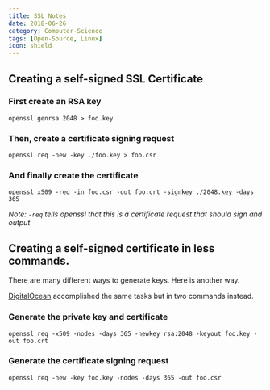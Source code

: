 ```yaml
---
title: SSL Notes
date: 2018-06-26
category: Computer-Science
tags: [Open-Source, Linux]
icon: shield
---
```


## Creating a self-signed SSL Certificate

### First create an RSA key

`openssl genrsa 2048 > foo.key`

### Then, create a certificate signing request

`openssl req -new -key ./foo.key > foo.csr`

### And finally create the certificate

`openssl x509 -req -in foo.csr -out foo.crt -signkey ./2048.key -days 365`

*Note: `-req` tells openssl that this is a certificate request that should sign and output*

## Creating a self-signed certificate in less commands.

There are many different ways to generate keys. Here is another way.

[DigitalOcean](https://www.digitalocean.com/community/tutorials/how-to-set-up-a-postfix-e-mail-server-with-dovecot) accomplished the same tasks but in two commands instead.

### Generate the private key and certificate

`openssl req -x509 -nodes -days 365 -newkey rsa:2048 -keyout foo.key -out foo.crt`

### Generate the certificate signing request

`openssl req -new -key foo.key -nodes -days 365 -out foo.csr`
